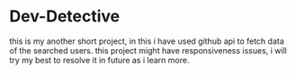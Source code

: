 # Dev-Detective
this is my another short project, in this i have used github api to fetch data of the searched users. this project might have responsiveness issues, i will try my best to resolve it in future as i learn more.
